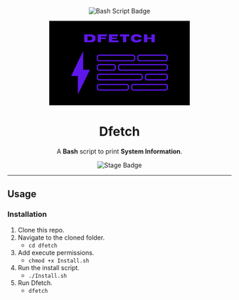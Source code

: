 <div align=center>

![Bash Script Badge](https://img.shields.io/badge/Shell_Script-121011?style=for-the-badge&logo=gnu-bash&logoColor=white)

<img src="./Assets/Dfetch.png" height=190 />

# Dfetch
A **Bash** script to print **System Information**.

![Stage Badge](https://img.shields.io/badge/Stage-Alpha-blueviolet?style=flat-square)
    
<hr>

</div>

## Usage
### Installation
1. Clone this repo.
2. Navigate to the cloned folder.
    - `cd dfetch`
3. Add execute permissions.
    - `chmod +x Install.sh`
4. Run the install script.
    - `./Install.sh`
5. Run Dfetch.
    - `dfetch`